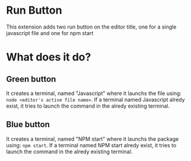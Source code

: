 # Run Button

This extension adds two run button on the editor title, one for a single javascript file
and one for npm start

# What does it do?

## Green button
It creates a terminal, named "Javascript" where it launchs the file using:
`node <editor's active file name>`.
If a terminal named Javascript alredy exist, it tries to launch the command
in the alredy existing terminal.

## Blue button
It creates a terminal, named "NPM start" where it launchs the package using:
`npm start`.
If a terminal named NPM start alredy exist, it tries to launch the command
in the alredy existing terminal.